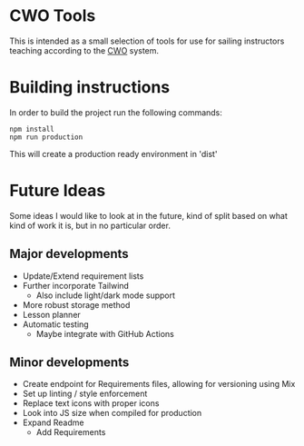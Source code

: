 # CWO Tools
This is intended as a small selection of tools for use for sailing instructors teaching according to the [CWO](https://www.cwo.nl) system.

# Building instructions
In order to build the project run the following commands:
```
npm install
npm run production
```
This will create a production ready environment in 'dist' 

# Future Ideas
Some ideas I would like to look at in the future, kind of split based on what kind of work it is, but in no particular order.

## Major developments
* Update/Extend requirement lists
* Further incorporate Tailwind
	* Also include light/dark mode support
* More robust storage method
* Lesson planner
* Automatic testing
	* Maybe integrate with GitHub Actions

## Minor developments
* Create endpoint for Requirements files, allowing for versioning using Mix
* Set up linting / style enforcement
* Replace text icons with proper icons
* Look into JS size when compiled for production
* Expand Readme
	* Add Requirements
